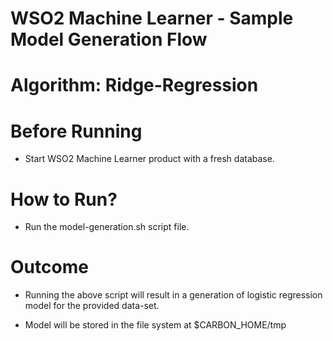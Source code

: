 WSO2 Machine Learner - Sample Model Generation Flow
===================================================

Algorithm: Ridge-Regression
==============================

Before Running
==============

* Start WSO2 Machine Learner product with a fresh database.

How to Run?
===========

* Run the model-generation.sh script file.

Outcome
=======

* Running the above script will result in a generation of logistic regression model for the provided data-set.

* Model will be stored in the file system at $CARBON_HOME/tmp
